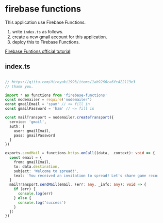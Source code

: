 # firebase functions 
This application use Firebase Functions.

1. write `index.ts` as follows.
2. create a new gmail account for this application.
3. deploy this to Firebase Functions.

[Firebase Funtions official tutorial](https://firebase.google.com/docs/functions/get-started?hl=ja#review_complete_sample_code)

## index.ts
```typescript

// https://qiita.com/Hiroyuki1993/items/1ab9266ca6fc422113e3
// thank you.

import * as functions from 'firebase-functions'
const nodemailer = require('nodemailer')
const gmailEmail = 'spam' // <= fill in
const gmailPassword = 'ham' // <= fill in

const mailTransport = nodemailer.createTransport({
  service: 'gmail',
  auth: {
    user: gmailEmail,
    pass: gmailPassword
  }
})

exports.sendMail = functions.https.onCall((data, _context): void => {
  const email = {
    from: gmailEmail,
    to: data.destination,
    subject: 'Welcome to spread!',
    text: `You received an invitation to spread! Let's share game records with your team. Here is the sheet url: ${data.url}`
  }
  mailTransport.sendMail(email, (err: any, _info: any): void => {
    if (err) {
      console.log(err)
    } else {
      console.log('success')
    }
  })
})


```